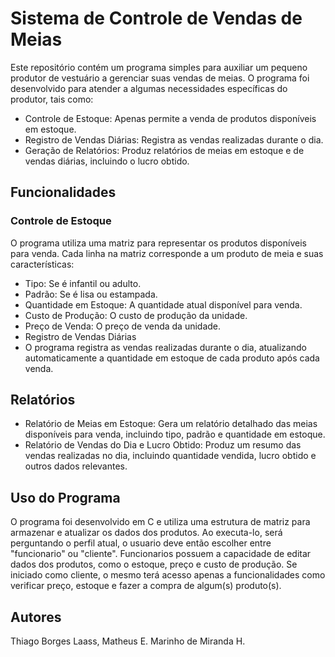 # Sistema de Controle de Vendas de Meias
Este repositório contém um programa simples para auxiliar um pequeno produtor de vestuário a gerenciar suas vendas de meias. O programa foi desenvolvido para atender a algumas necessidades específicas do produtor, tais como:

* Controle de Estoque: Apenas permite a venda de produtos disponíveis em estoque.
* Registro de Vendas Diárias: Registra as vendas realizadas durante o dia.
* Geração de Relatórios: Produz relatórios de meias em estoque e de vendas diárias, incluindo o lucro obtido.
## Funcionalidades
### Controle de Estoque
 O programa utiliza uma matriz para representar os produtos disponíveis para venda. Cada linha na matriz corresponde a um produto de meia e suas características:

* Tipo: Se é infantil ou adulto.
* Padrão: Se é lisa ou estampada.
* Quantidade em Estoque: A quantidade atual disponível para venda.
* Custo de Produção: O custo de produção da unidade.
* Preço de Venda: O preço de venda da unidade.
* Registro de Vendas Diárias
* O programa registra as vendas realizadas durante o dia, atualizando automaticamente a quantidade em estoque de cada produto após cada venda.

## Relatórios
* Relatório de Meias em Estoque: Gera um relatório detalhado das meias disponíveis para venda, incluindo tipo, padrão e quantidade em estoque.
* Relatório de Vendas do Dia e Lucro Obtido: Produz um resumo das vendas realizadas no dia, incluindo quantidade vendida, lucro obtido e outros dados relevantes.

## Uso do Programa
O programa foi desenvolvido em C e utiliza uma estrutura de matriz para armazenar e atualizar os dados dos produtos. Ao executa-lo, será perguntando o perfil atual, o usuario deve então escolher entre "funcionario" ou "cliente".
Funcionarios possuem a capacidade de editar dados dos produtos, como o estoque, preço e custo de produção. Se iniciado como cliente, o mesmo terá acesso apenas a funcionalidades como verificar preço, estoque e fazer a compra de algum(s) produto(s).

## Autores
Thiago Borges Laass, Matheus E. Marinho de Miranda H.
